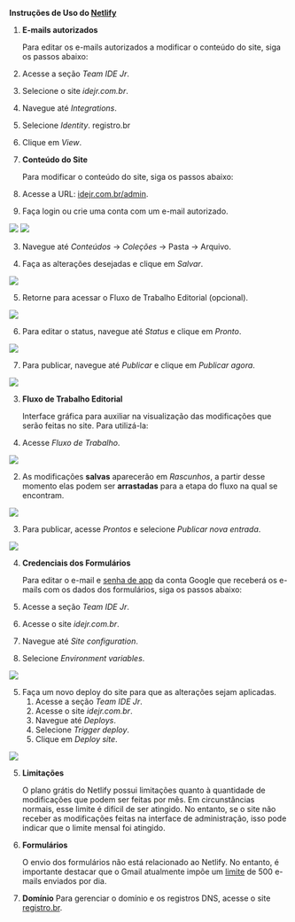 **Instruções de Uso do [Netlify](https://www.netlify.com/)**

1. **E-mails autorizados**

   Para editar os e-mails autorizados a modificar o conteúdo do site, siga os passos abaixo:

1. Acesse a seção _Team IDE Jr_.
1. Selecione o site _idejr.com.br_.
1. Navegue até _Integrations_.
1. Selecione _Identity_. registro.br
1. Clique em _View_.

1. **Conteúdo do Site**

   Para modificar o conteúdo do site, siga os passos abaixo:

1. Acesse a URL: [idejr.com.br/admin](http://idejr.com.br/admin).
1. Faça login ou crie uma conta com um e-mail autorizado.

![](docs/image1.png)
![](docs/image3.png)

3. Navegue até _Conteúdos_ \-\> _Coleções_ \-\> Pasta \-\> Arquivo.

4. Faça as alterações desejadas e clique em _Salvar_.

**![](docs/image5.png)**

5. Retorne para acessar o Fluxo de Trabalho Editorial (opcional).

**![](docs/image6.png)**

6. Para editar o status, navegue até _Status_ e clique em _Pronto_.

**![](docs/image7.png)**

7. Para publicar, navegue até _Publicar_ e clique em _Publicar agora_.

**![](docs/image8.png)**

3. **Fluxo de Trabalho Editorial**

   Interface gráfica para auxiliar na visualização das modificações que serão feitas no site. Para utilizá-la:

1. Acesse _Fluxo de Trabalho_.

![](docs/image9.png)

2. As modificações **salvas** aparecerão em _Rascunhos_, a partir desse momento elas podem ser **arrastadas** para a etapa do fluxo na qual se encontram.

**![](docs/image10.png)**

3. Para publicar, acesse _Prontos_ e selecione _Publicar nova entrada_.

**![](docs/image11.png)**

4. **Credenciais dos Formulários**

   Para editar o e-mail e [senha de app](https://support.google.com/accounts/answer/185833?sjid=11550070485906794192-SA) da conta Google que receberá os e-mails com os dados dos formulários, siga os passos abaixo:

1. Acesse a seção _Team IDE Jr_.
1. Acesse o site _idejr.com.br_.
1. Navegue até _Site configuration_.
1. Selecione _Environment variables_.

![](docs/image12.png)

5. Faça um novo deploy do site para que as alterações sejam aplicadas.
   1. Acesse a seção _Team IDE Jr_.
   2. Acesse o site _idejr.com.br_.
   3. Navegue até _Deploys_.
   4. Selecione _Trigger deploy_.
   5. Clique em _Deploy site_.

**![](docs/image13.png)**

5. **Limitações**

   O plano grátis do Netlify possui limitações quanto à quantidade de modificações que podem ser feitas por mês. Em circunstâncias normais, esse limite é difícil de ser atingido. No entanto, se o site não receber as modificações feitas na interface de administração, isso pode indicar que o limite mensal foi atingido.

6. **Formulários**

   O envio dos formulários não está relacionado ao Netlify. No entanto, é importante destacar que o Gmail atualmente impõe um [limite](https://support.google.com/mail/answer/22839#zippy=%2Cvoc%C3%AA-alcan%C3%A7ou-o-limite-de-envio-de-e-mails) de 500 e-mails enviados por dia.

7. **Domínio**
   Para gerenciar o domínio e os registros DNS, acesse o site [registro.br](https://registro.br).
